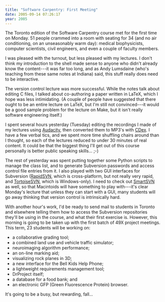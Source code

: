 ```yaml
---
title: "Software Carpentry: First Meeting"
date: 2005-09-14 07:26:17
year: 2005
---
```

The Toronto edition of the Software Carpentry course met for the first time on Monday.  51 people crammed into a room with seating for 34 (and no air conditioning, on an unseasonably warm day): medical biophysicists, computer scientists, civil engineers, and even a couple of faculty members.

I was pleased with the turnout, but less pleased with my lectures. I don't think my introduction to the shell made sense to anyone who didn't already know the content---it was far too long, and as Andy Lumsdaine (who's teaching from these same notes at Indiana) said, this stuff really does need to be interactive.

The version control lecture was more successful.  While the notes talk about editing C files, I talked about co-authoring a paper written in LaTeX, which I hope was less intimidating.  (A couple of people have suggested that there ought to be an entire lecture on LaTeX, but I'm still not convinced---it would be a good sample problem for the lecture on Make, but it isn't really software engineering itself.)

I spent several hours yesterday (Tuesday) editing the recordings I made of my lectures using <a href="http://audacity.sf.net">Audacity</a>, then converted them to MP3's with <a href="http://cdex.sf.net">CDex</a>.  I have a few verbal tics, and we spent more time shuffling chairs around than I thought, so each of the lectures reduced to under 30 minutes of real content. It could be that the biggest thing I'll get out of this course personally is better public speaking skills... ;-)

The rest of yesterday was spent putting together some Python scripts to manage the class list, and to generate Subversion passwords and access control file entries from it.  I also played with two GUI interfaces for Subversion (<a href="http://rapidsvn.tigris.org">RapidSVN</a>, which is cross-platform, but not really very rapid, and <a href="http://tortoisesvn.tigris.org/">TortoiseSVN</a>, which is Windows-only).  I need to check out <a href="http://smartcvs.com/smartsvn/index.html">SmartSVN</a> as well, so that Macintoids will have something to play with---it's clear Monday's lecture that unless they can start with a GUI, many students will go away thinking that version control is intrinsically hard.

With another hour's work, I'd be ready to send mail to students in Toronto and elsewhere telling them how to access the Subversion repositories they'll be using in the course, and what their first exercise is.  However, this morning is going to be taken up with the first batch of 49X project meetings.  This term, 23 students will be working on:
<ul>
	<li>a collaborative grading tool;</li>
	<li>a combined land use and vehicle traffic simulator;</li>
	<li>neuroimaging algorithm performance;</li>
	<li>an on-line marking aid;</li>
	<li>visualizing rock planes in 3D;</li>
	<li>a new interface for the Bell Kids Help Phone;</li>
	<li>a lightweight requirements management tool;</li>
	<li>DrProject itself;</li>
	<li>a database for a food bank; and</li>
	<li>an electronic GFP (Green Fluorescence Protein) browser.</li>
</ul>
It's going to be a busy, but rewarding, fall...
